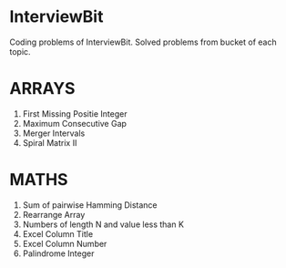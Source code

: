# InterviewBit
Coding problems of InterviewBit. Solved problems from bucket of each topic.

ARRAYS
======================================
1. First Missing Positie Integer
2. Maximum Consecutive Gap
3. Merger Intervals
4. Spiral Matrix II

MATHS
======================================
1. Sum of pairwise Hamming Distance
2. Rearrange Array
3. Numbers of length N and value less than K
4. Excel Column Title
5. Excel Column Number
6. Palindrome Integer